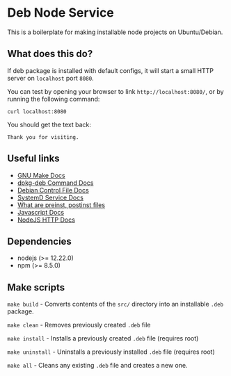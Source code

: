# Deb Node Service
This is a boilerplate for making installable node projects on Ubuntu/Debian.

## What does this do?

If deb package is installed with default configs, it will start a small HTTP server on `localhost` port `8080`.

You can test by opening your browser to link `http://localhost:8080/`, or by running the following command:

```
curl localhost:8080
```

You should get the text back:

```
Thank you for visiting.
```

## Useful links

- [GNU Make Docs](https://www.gnu.org/software/make/manual/make.html)
- [dpkg-deb Command Docs](https://man7.org/linux/man-pages/man1/dpkg-deb.1.html)
- [Debian Control File Docs](https://www.debian.org/doc/debian-policy/ch-controlfields.html#s-binarycontrolfiles)
- [SystemD Service Docs](https://www.freedesktop.org/software/systemd/man/systemd.service.html)
- [What are preinst, postinst files](https://www.hivelocity.net/kb/what-are-preinst-postinst-prerm-and-postrm-script-2/)
- [Javascript Docs](https://devdocs.io/javascript/)
- [NodeJS HTTP Docs](https://nodejs.org/api/http.html)

## Dependencies

- nodejs (>= 12.22.0)
- npm (>= 8.5.0)

## Make scripts

`make build` - Converts contents of the `src/` directory into an installable `.deb` package.

`make clean` - Removes previously created `.deb` file

`make install` - Installs a previously created `.deb` file (requires root)

`make uninstall` - Uninstalls a previously installed `.deb` file (requires root)

`make all` - Cleans any existing `.deb` file and creates a new one.
